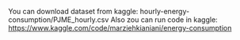 You can download dataset from kaggle: hourly-energy-consumption/PJME_hourly.csv
Also zou can run code in kaggle: https://www.kaggle.com/code/marziehkianiani/energy-consumption
